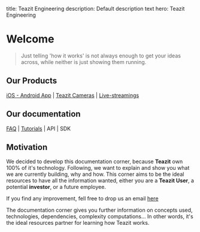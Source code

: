 title: Teazit Engineering
description: Default description text
hero: Teazit Engineering
<!-- path: docs
source: index.md -->

<!-- # Headline -->

<!-- ![teazit-logo-color](assets/teazit-images/teazit-images.004.jpeg) -->

# Welcome
> Just telling 'how it works' is not always enough to get your ideas
> across, while neither is just showing them running.

## Our Products

[iOS - Android App](media/application) |
[Teazit Cameras](products/cameras) | [Live-streamings](products/live-streamings)

## Our documentation
[FAQ](docs/faq) | [Tutorials](docs/tutorials) | API | SDK

## Motivation

We decided to develop this documentation corner, because **Teazit** own 100% of it's technology. Following, we want to explain and show you what we are currently building, why and how. This corner aims to be the ideal resources to have all the information wanted, either you are a **Teazit User**, a potential **investor**,
or a future employee.

If you find any improvement, fell free to drop us an email [here](mailto:contact@teazit.fr)

The documentation corner gives you further information on concepts used,
technologies, dependencies, complexity computations...
In other words, it's the ideal resources partner for learning how
Teazit works.
